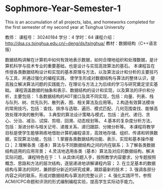 # Sophmore-Year-Semester-1
This is an accumulation of all projects, labs, and homeworks completed for the first semester of my second year at Tsinghua University

教师：
课程号： 30240184 
学分：4
学时：64 
课程介绍：http://dsa.cs.tsinghua.edu.cn/~deng/ds/tsinghua/
教材：数据结构（C++语言版）

数据结构讲解在计算机中如何有效地表示数据，如何合理地组织和处理数据，是计算机科学与技术专业的重要基础，也是设计与实现高效算法的基石。 
本课程旨在传授各类数据结构设计和实现的基本原理与方法，以及算法设计和分析的主要技巧与工具，并通过强化的编程实践，
使学生形成对数据结构与算法的整体认识，提高独立解决算法问题的实践能力，在理论与方法上为后续的学习与研究奠定坚实基础。 
课程涵盖数据的抽象和表示、数据结构的设计和实现，以及算法的评价和分析，主要包括： 
1.各数据结构的ADT接口及其不同实现，包括：向量、列表、栈与队列、树、优先队列、散列表、图、相关算法及应用等。 
2.构造有效算法模块的常用技巧，包括：查找、排序与选取、遍历、模式匹配、几何范围查找、能够高效处理冲突的散列等。
3.典型的算法设计策略与模式，包括：迭代、递归、贪心、分治、减治、试探、剪枝、回溯、动态规划等。
4.基本的复杂度分析方法，包括：渐进分析与相关记号、递推关系、递归跟踪、分摊分析等。 
本课程将教学目标是使学生能够熟练地借助计算机编程语言，高效地存储、组织、传递和转换数据，实现算法功能，包括： 
  1.掌握各类数据结构功能、表示、实现和基本操作接口；
  2.理解各类（基本）算法与不同数据结构之间的内在联系；
  3.了解各类数据结构适用的应用背景；
  4.灵活地选用各类（基本）算法及对应的数据结构，解决实际问题。 课程特色在于：
      1. 从具体问题入手，按照教学内容要求，分专题按照概念、思路和方法的层次结构，逐层递进地讲解课程内容；
      2. 在立足基本的数据结构与算法的同时，兼顾部分新近的研究成果，跟踪最新的技术；
      3. 强调各部分内容之间的联系，形成对数据结构与算法的完整认识； 
      4. 强化实践环节，参照ACM/ICPC命题和评测的形式编制编程实验，提高学生实际动手能力。 
 
 
